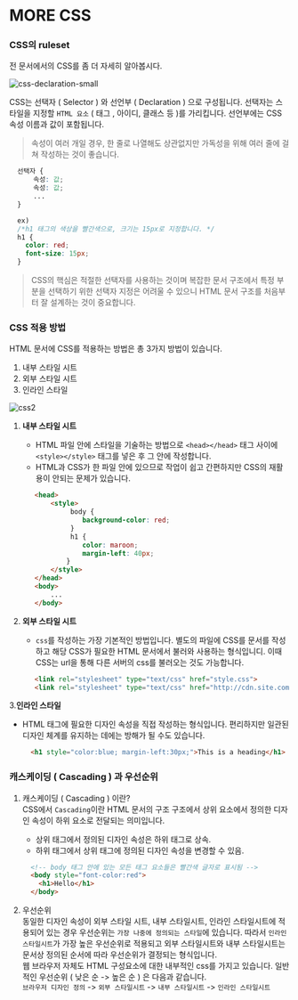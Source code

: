 # MORE CSS

### CSS의 ruleset

전 문서에서의 CSS를 좀 더 자세히 알아봅시다.

![css-declaration-small](https://github.com/MC-Meeting-for-Competition/Frontend-Developer-Roadmap/assets/106881184/9967fac7-d448-4873-a169-8fbf8cf1eff3)

CSS는 선택자 ( Selector ) 와 선언부 ( Declaration ) 으로 구성됩니다. 선택자는 스타일을 지정할 `HTML 요소` ( 태그 , 아이디, 클래스 등 )를 가리킵니다. 선언부에는 CSS 속성 이름과 값이 포함됩니다.

> 속성이 여러 개일 경우, 한 줄로 나열해도 상관없지만 가독성을 위해 여러 줄에 걸쳐 작성하는 것이 좋습니다.

```CSS
  선택자 {
      속성: 값;
      속성: 값;
      ...
  }

  ex)
  /*h1 태그의 색상을 빨간색으로, 크기는 15px로 지정합니다. */
  h1 {
    color: red;
    font-size: 15px;
  }
```

> CSS의 핵심은 적절한 선택자를 사용하는 것이며 복잡한 문서 구조에서 특정 부분을 선택하기 위한 선택자 지정은 어려울 수 있으니 HTML 문서 구조를 처음부터 잘 설계하는 것이 중요합니다.

### CSS 적용 방법

HTML 문서에 CSS를 적용하는 방법은 총 3가지 방법이 있습니다.

1. 내부 스타일 시트
2. 외부 스타일 시트
3. 인라인 스타일

![css2](https://github.com/MC-Meeting-for-Competition/Frontend-Developer-Roadmap/assets/106881184/179319a6-ce17-4c19-b9ba-d61f5894e591)

1. **내부 스타일 시트**

   - HTML 파일 안에 스타일을 기술하는 방법으로 `<head></head>` 태그 사이에 `<style></style>` 태그를 넣은 후 그 안에 작성합니다.
   - HTML과 CSS가 한 파일 안에 있으므로 작업이 쉽고 간편하지만 CSS의 재활용이 안되는 문제가 있습니다.

   ```HTML
      <head>
          <style>
               body {
                  background-color: red;
               }
               h1 {
                  color: maroon;
                  margin-left: 40px;
              }
          </style>
      </head>
      <body>
          ...
      </body>
   ```

2. **외부 스타일 시트**
   - `css`를 작성하는 가장 기본적인 방법입니다. 별도의 파일에 CSS를 문서를 작성하고 해당 CSS가 필요한 HTML 문서에서 불러와 사용하는 형식입니디. 이때 CSS는 url을 통해 다른 서버의 css를 불러오는 것도 가능합니다.
   ```HTML
      <link rel="stylesheet" type="text/css" href="style.css">
      <link rel="stylesheet" type="text/css" href="http://cdn.site.com/css/mystyle.css">
   ```

3.**인라인 스타일**

- HTML 태그에 필요한 디자인 속성을 직접 작성하는 형식입니다. 편리하지만 일관된 디자인 체계를 유지하는 데에는 방해가 될 수도 있습니다.

  ```HTML
    <h1 style="color:blue; margin-left:30px;">This is a heading</h1>
  ```

### 캐스케이딩 ( Cascading ) 과 우선순위

1. 캐스케이딩 ( Cascading ) 이란?  
   CSS에서 `Cascading`이란 HTML 문서의 구조 구조에서 상위 요소에서 정의한 디자인 속성이 하위 요소로 전달되는 의미입니다.

   - 상위 태그에서 정의된 디자인 속성은 하위 태그로 상속.
   - 하위 태그에서 상위 태그에 정의된 디자인 속성을 변경할 수 있음.

   ```HTML
     <!-- body 태그 안에 있는 모든 태그 요소들은 빨간색 글자로 표시됨 -->
     <body style="font-color:red">
       <h1>Hello</h1>
     </body>
   ```

2. 우선순위  
    동일한 디자인 속성이 외부 스타일 시트, 내부 스타일시트, 인라인 스타일시트에 적용되어 있는 경우 우선순위는 `가장 나중에 정의되는 스타일`에 있습니다. 따라서 `인라인 스타일시트`가 가장 높은 우선순위로 적용되고 외부 스타일시트와 내부 스타일시트는 문서상 정의된 순서에 따라 우선순위가 결정되는 형식입니다.  
   웹 브라우저 자체도 HTML 구성요소에 대한 내부적인 css를 가지고 있습니다. 일반적인 우선순위 ( 낮은 순 -> 높은 순 ) 은 다음과 같습니다.  
    `브라우저 디자인 정의` -> `외부 스타일시트` -> `내부 스타일시트` -> `인라인 스타일시트`

